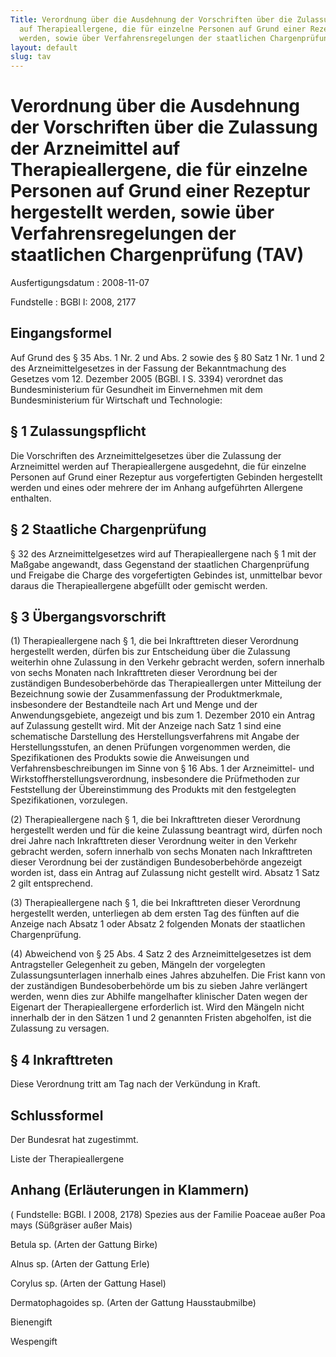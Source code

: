 ```yaml
---
Title: Verordnung über die Ausdehnung der Vorschriften über die Zulassung der Arzneimittel
  auf Therapieallergene, die für einzelne Personen auf Grund einer Rezeptur hergestellt
  werden, sowie über Verfahrensregelungen der staatlichen Chargenprüfung
layout: default
slug: tav
---
```


# Verordnung über die Ausdehnung der Vorschriften über die Zulassung der Arzneimittel auf Therapieallergene, die für einzelne Personen auf Grund einer Rezeptur hergestellt werden, sowie über Verfahrensregelungen der staatlichen Chargenprüfung (TAV)

Ausfertigungsdatum
:   2008-11-07

Fundstelle
:   BGBl I: 2008, 2177


## Eingangsformel

Auf Grund des § 35 Abs. 1 Nr. 2 und Abs. 2 sowie des § 80 Satz 1 Nr. 1
und 2 des Arzneimittelgesetzes in der Fassung der Bekanntmachung des
Gesetzes vom 12. Dezember 2005 (BGBl. I S. 3394) verordnet das
Bundesministerium für Gesundheit im Einvernehmen mit dem
Bundesministerium für Wirtschaft und Technologie:


## § 1 Zulassungspflicht

Die Vorschriften des Arzneimittelgesetzes über die Zulassung der
Arzneimittel werden auf Therapieallergene ausgedehnt, die für einzelne
Personen auf Grund einer Rezeptur aus vorgefertigten Gebinden
hergestellt werden und eines oder mehrere der im Anhang aufgeführten
Allergene enthalten.


## § 2 Staatliche Chargenprüfung

§ 32 des Arzneimittelgesetzes wird auf Therapieallergene nach § 1 mit
der Maßgabe angewandt, dass Gegenstand der staatlichen Chargenprüfung
und Freigabe die Charge des vorgefertigten Gebindes ist, unmittelbar
bevor daraus die Therapieallergene abgefüllt oder gemischt werden.


## § 3 Übergangsvorschrift

(1) Therapieallergene nach § 1, die bei Inkrafttreten dieser
Verordnung hergestellt werden, dürfen bis zur Entscheidung über die
Zulassung weiterhin ohne Zulassung in den Verkehr gebracht werden,
sofern innerhalb von sechs Monaten nach Inkrafttreten dieser
Verordnung bei der zuständigen Bundesoberbehörde das Therapieallergen
unter Mitteilung der Bezeichnung sowie der Zusammenfassung der
Produktmerkmale, insbesondere der Bestandteile nach Art und Menge und
der Anwendungsgebiete, angezeigt und bis zum 1. Dezember 2010 ein
Antrag auf Zulassung gestellt wird. Mit der Anzeige nach Satz 1 sind
eine schematische Darstellung des Herstellungsverfahrens mit Angabe
der Herstellungsstufen, an denen Prüfungen vorgenommen werden, die
Spezifikationen des Produkts sowie die Anweisungen und
Verfahrensbeschreibungen im Sinne von § 16 Abs. 1 der Arzneimittel-
und Wirkstoffherstellungsverordnung, insbesondere die Prüfmethoden zur
Feststellung der Übereinstimmung des Produkts mit den festgelegten
Spezifikationen, vorzulegen.

(2) Therapieallergene nach § 1, die bei Inkrafttreten dieser
Verordnung hergestellt werden und für die keine Zulassung beantragt
wird, dürfen noch drei Jahre nach Inkrafttreten dieser Verordnung
weiter in den Verkehr gebracht werden, sofern innerhalb von sechs
Monaten nach Inkrafttreten dieser Verordnung bei der zuständigen
Bundesoberbehörde angezeigt worden ist, dass ein Antrag auf Zulassung
nicht gestellt wird. Absatz 1 Satz 2 gilt entsprechend.

(3) Therapieallergene nach § 1, die bei Inkrafttreten dieser
Verordnung hergestellt werden, unterliegen ab dem ersten Tag des
fünften auf die Anzeige nach Absatz 1 oder Absatz 2 folgenden Monats
der staatlichen Chargenprüfung.

(4) Abweichend von § 25 Abs. 4 Satz 2 des Arzneimittelgesetzes ist dem
Antragsteller Gelegenheit zu geben, Mängeln der vorgelegten
Zulassungsunterlagen innerhalb eines Jahres abzuhelfen. Die Frist kann
von der zuständigen Bundesoberbehörde um bis zu sieben Jahre
verlängert werden, wenn dies zur Abhilfe mangelhafter klinischer Daten
wegen der Eigenart der Therapieallergene erforderlich ist. Wird den
Mängeln nicht innerhalb der in den Sätzen 1 und 2 genannten Fristen
abgeholfen, ist die Zulassung zu versagen.


## § 4 Inkrafttreten

Diese Verordnung tritt am Tag nach der Verkündung in Kraft.


## Schlussformel

Der Bundesrat hat zugestimmt.

Liste der Therapieallergene

## Anhang (Erläuterungen in Klammern)

( Fundstelle: BGBl. I 2008, 2178)
Spezies aus der Familie Poaceae außer Poa mays (Süßgräser außer Mais)

Betula sp. (Arten der Gattung Birke)

Alnus sp. (Arten der Gattung Erle)

Corylus sp. (Arten der Gattung Hasel)

Dermatophagoides sp. (Arten der Gattung Hausstaubmilbe)

Bienengift

Wespengift

